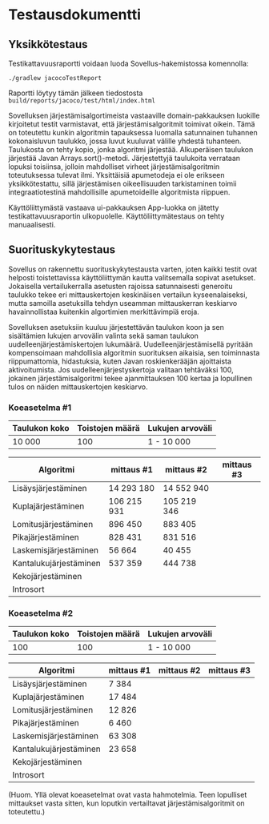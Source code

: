 # Testausdokumentti

## Yksikkötestaus

Testikattavuusraportti voidaan luoda Sovellus-hakemistossa komennolla:
```
./gradlew jacocoTestReport
```
Raportti löytyy tämän jälkeen tiedostosta `build/reports/jacoco/test/html/index.html`

Sovelluksen järjestämisalgortimeista vastaaville domain-pakkauksen luokille kirjoitetut testit varmistavat, että järjestämisalgoritmit toimivat oikein. Tämä on toteutettu kunkin algoritmin tapauksessa luomalla satunnainen tuhannen kokonaisluvun taulukko, jossa luvut kuuluvat välille yhdestä tuhanteen. Taulukosta on tehty kopio, jonka algoritmi järjestää. Alkuperäisen taulukon järjestää Javan Arrays.sort()-metodi. Järjestettyjä taulukoita verrataan lopuksi toisiinsa, jolloin mahdolliset virheet järjestämisalgoritmin toteutuksessa tulevat ilmi. Yksittäisiä apumetodeja ei ole erikseen yksikkötestattu, sillä järjestämisen oikeellisuuden tarkistaminen toimii integraatiotestinä mahdollisille apumetoideille algoritmista riippuen.

Käyttöliittymästä vastaava ui-pakkauksen App-luokka on jätetty testikattavuusraportin ulkopuolelle. Käyttöliittymätestaus on tehty manuaalisesti.

## Suorituskykytestaus

Sovellus on rakennettu suorituskykytestausta varten, joten kaikki testit ovat helposti toistettavissa käyttöliittymän kautta valitsemalla sopivat asetukset. Jokaisella vertailukerralla asetusten rajoissa satunnaisesti generoitu taulukko tekee eri mittauskertojen keskinäisen vertailun kyseenalaiseksi, mutta samoilla asetuksilla tehdyn useamman mittauskerran keskiarvo havainnollistaa kuitenkin algortimien merkittävimpiä eroja.

Sovelluksen asetuksiin kuuluu järjestettävän taulukon koon ja sen sisältämien lukujen arvovälin valinta sekä saman taulukon uudelleenjärjestämiskertojen lukumäärä. Uudelleenjärjestämisellä pyritään kompensoimaan mahdollisia algoritmin suorituksen aikaisia, sen toiminnasta riippumattomia, hidastuksia, kuten Javan roskienkerääjän ajoittaista aktivoitumista. Jos uudelleenjärjestyskertoja valitaan tehtäväksi 100, jokainen järjestämisalgoritmi tekee ajanmittauksen 100 kertaa ja lopullinen tulos on näiden mittauskertojen keskiarvo.

### Koeasetelma #1

|Taulukon koko|Toistojen määrä|Lukujen arvoväli|
|---|---|---|
|10 000|100|1 - 10 000|

|Algoritmi|mittaus #1|mittaus #2|mittaus #3|
|---|---|---|---|
|Lisäysjärjestäminen|14 293 180|14 552 940||
|Kuplajärjestäminen|106 215 931|105 219 346||
|Lomitusjärjestäminen|896 450|883 405||
|Pikajärjestäminen|828 431|831 516||
|Laskemisjärjestäminen|56 664|40 455||
|Kantalukujärjestäminen|537 359|444 738||
|Kekojärjestäminen|||
|Introsort|||

### Koeasetelma #2

|Taulukon koko|Toistojen määrä|Lukujen arvoväli|
|---|---|---|
|100|100|1 - 10 000|

|Algoritmi|mittaus #1|mittaus #2|mittaus #3|
|---|---|---|---|
|Lisäysjärjestäminen|7 384|||
|Kuplajärjestäminen|17 484|||
|Lomitusjärjestäminen|12 826|||
|Pikajärjestäminen|6 460|||
|Laskemisjärjestäminen|63 308|||
|Kantalukujärjestäminen|23 658|||
|Kekojärjestäminen|||
|Introsort|||

(Huom. Yllä olevat koeasetelmat ovat vasta hahmotelmia. Teen lopulliset mittaukset vasta sitten, kun loputkin vertailtavat järjestämisalgoritmit on toteutettu.)